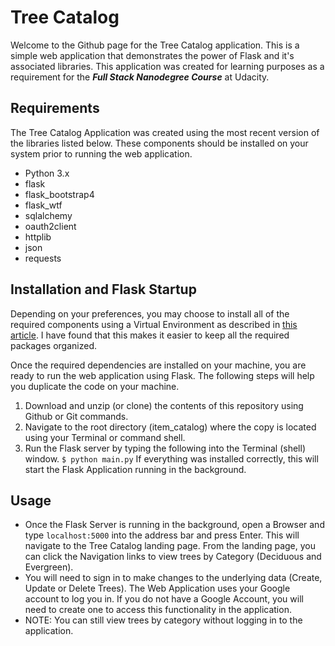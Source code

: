 # Tree Catalog
Welcome to the Github page for the Tree Catalog application.  This is a simple web application that demonstrates the power of Flask and it's associated libraries.  This application was created for learning purposes as a requirement for the **_Full Stack Nanodegree Course_** at Udacity.

## Requirements
The Tree Catalog Application was created using the most recent version of the libraries listed below.  These components should be installed on your system prior to running the web application.
* Python 3.x
* flask
* flask_bootstrap4
* flask_wtf
* sqlalchemy
* oauth2client
* httplib
* json
* requests

## Installation and Flask Startup
Depending on your preferences, you may choose to install all of the required components using a Virtual Environment as described in [this article](https://docs.python-guide.org/dev/virtualenvs/).  I have found that this makes it easier to keep all the required packages organized.

Once the required dependencies are installed on your machine, you are ready to run the web application using Flask.  The following steps will help you duplicate the code on your machine.

1.  Download and unzip (or clone) the contents of this repository using Github or Git commands.
2.  Navigate to the root directory (item_catalog) where the copy is located using your Terminal or command shell.
3.  Run the Flask server by typing the following into the Terminal (shell) window. `$ python main.py`
If everything was installed correctly, this will start the Flask Application running in the background.

## Usage
* Once the Flask Server is running in the background, open a Browser and type `localhost:5000` into the address bar and press Enter.   This will navigate to the Tree Catalog landing page.   From the landing page, you can click the Navigation links to view trees by Category (Deciduous and Evergreen).
* You will need to sign in to make changes to the underlying data (Create, Update or Delete Trees).  The Web Application uses your Google account to log you in.  If you do not have a Google Account, you will need to create one to access this functionality in the application.
* NOTE:  You can still view trees by category without logging in to the application.
